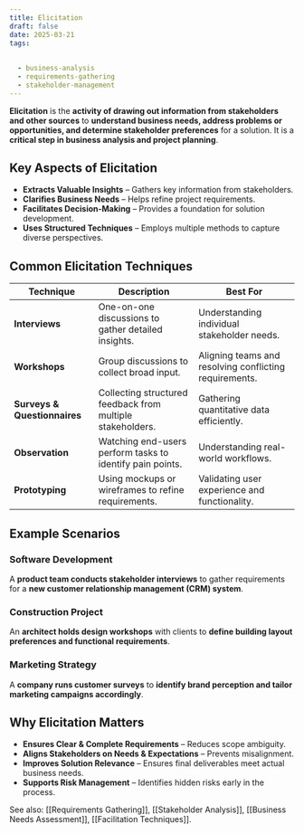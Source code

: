 ```yaml
---
title: Elicitation
draft: false
date: 2025-03-21
tags:
  
  
  - business-analysis
  - requirements-gathering
  - stakeholder-management
---
```


**Elicitation** is the **activity of drawing out information from stakeholders and other sources** to **understand business needs, address problems or opportunities, and determine stakeholder preferences** for a solution. It is a **critical step in business analysis and project planning**.

## **Key Aspects of Elicitation**
- **Extracts Valuable Insights** – Gathers key information from stakeholders.
- **Clarifies Business Needs** – Helps refine project requirements.
- **Facilitates Decision-Making** – Provides a foundation for solution development.
- **Uses Structured Techniques** – Employs multiple methods to capture diverse perspectives.

## **Common Elicitation Techniques**
| **Technique**        | **Description** | **Best For** |
|---------------------|------------------------------------------------|--------------------------------|
| **Interviews**      | One-on-one discussions to gather detailed insights. | Understanding individual stakeholder needs. |
| **Workshops**       | Group discussions to collect broad input. | Aligning teams and resolving conflicting requirements. |
| **Surveys & Questionnaires** | Collecting structured feedback from multiple stakeholders. | Gathering quantitative data efficiently. |
| **Observation**     | Watching end-users perform tasks to identify pain points. | Understanding real-world workflows. |
| **Prototyping**     | Using mockups or wireframes to refine requirements. | Validating user experience and functionality. |

## **Example Scenarios**

### **Software Development**
A **product team conducts stakeholder interviews** to gather requirements for a **new customer relationship management (CRM) system**.

### **Construction Project**
An **architect holds design workshops** with clients to **define building layout preferences and functional requirements**.

### **Marketing Strategy**
A **company runs customer surveys** to **identify brand perception and tailor marketing campaigns accordingly**.

## **Why Elicitation Matters**
- **Ensures Clear & Complete Requirements** – Reduces scope ambiguity.
- **Aligns Stakeholders on Needs & Expectations** – Prevents misalignment.
- **Improves Solution Relevance** – Ensures final deliverables meet actual business needs.
- **Supports Risk Management** – Identifies hidden risks early in the process.

See also: [[Requirements Gathering]], [[Stakeholder Analysis]], [[Business Needs Assessment]], [[Facilitation Techniques]].
